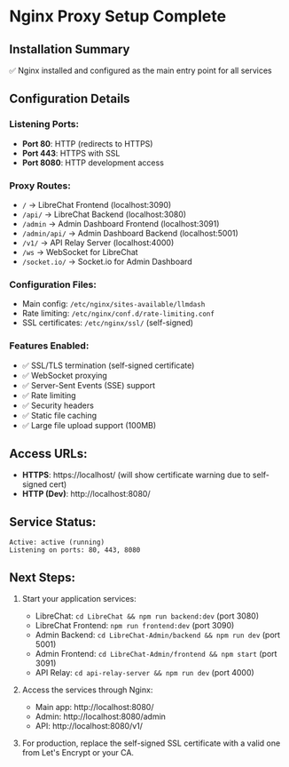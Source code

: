 # Nginx Proxy Setup Complete

## Installation Summary
✅ Nginx installed and configured as the main entry point for all services

## Configuration Details

### Listening Ports:
- **Port 80**: HTTP (redirects to HTTPS)
- **Port 443**: HTTPS with SSL
- **Port 8080**: HTTP development access

### Proxy Routes:
- `/` → LibreChat Frontend (localhost:3090)
- `/api/` → LibreChat Backend (localhost:3080)
- `/admin` → Admin Dashboard Frontend (localhost:3091)
- `/admin/api/` → Admin Dashboard Backend (localhost:5001)
- `/v1/` → API Relay Server (localhost:4000)
- `/ws` → WebSocket for LibreChat
- `/socket.io/` → Socket.io for Admin Dashboard

### Configuration Files:
- Main config: `/etc/nginx/sites-available/llmdash`
- Rate limiting: `/etc/nginx/conf.d/rate-limiting.conf`
- SSL certificates: `/etc/nginx/ssl/` (self-signed)

### Features Enabled:
- ✅ SSL/TLS termination (self-signed certificate)
- ✅ WebSocket proxying
- ✅ Server-Sent Events (SSE) support
- ✅ Rate limiting
- ✅ Security headers
- ✅ Static file caching
- ✅ Large file upload support (100MB)

## Access URLs:
- **HTTPS**: https://localhost/ (will show certificate warning due to self-signed cert)
- **HTTP (Dev)**: http://localhost:8080/

## Service Status:
```
Active: active (running)
Listening on ports: 80, 443, 8080
```

## Next Steps:
1. Start your application services:
   - LibreChat: `cd LibreChat && npm run backend:dev` (port 3080)
   - LibreChat Frontend: `npm run frontend:dev` (port 3090)
   - Admin Backend: `cd LibreChat-Admin/backend && npm run dev` (port 5001)
   - Admin Frontend: `cd LibreChat-Admin/frontend && npm start` (port 3091)
   - API Relay: `cd api-relay-server && npm run dev` (port 4000)

2. Access the services through Nginx:
   - Main app: http://localhost:8080/
   - Admin: http://localhost:8080/admin
   - API: http://localhost:8080/v1/

3. For production, replace the self-signed SSL certificate with a valid one from Let's Encrypt or your CA.